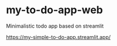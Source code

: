 # my-to-do-app-web
Minimalistic todo app based on streamlit

https://my-simple-to-do-app.streamlit.app/
